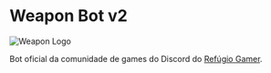 # Weapon Bot v2

![Weapon Logo](https://cdn.discordapp.com/app-icons/1209654237655605288/e2d3cfa6a36b9e43e38449e87c07743b.png)

Bot oficial da comunidade de games do Discord do [Refúgio Gamer](https://discord.gg/ZUVjqF8eVQ).